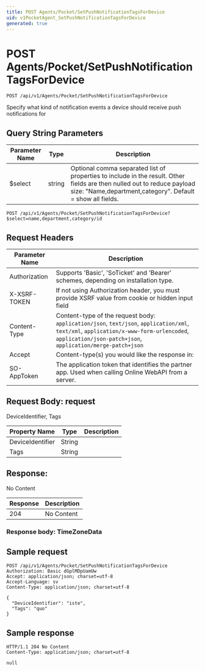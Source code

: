 ```yaml
---
title: POST Agents/Pocket/SetPushNotificationTagsForDevice
uid: v1PocketAgent_SetPushNotificationTagsForDevice
generated: true
---
```


# POST Agents/Pocket/SetPushNotificationTagsForDevice

```http
POST /api/v1/Agents/Pocket/SetPushNotificationTagsForDevice
```

Specify what kind of notification events a device should receive push notifications for







## Query String Parameters

| Parameter Name | Type |  Description |
|----------------|------|--------------|
| $select | string |  Optional comma separated list of properties to include in the result. Other fields are then nulled out to reduce payload size: "Name,department,category". Default = show all fields. |

```http
POST /api/v1/Agents/Pocket/SetPushNotificationTagsForDevice?$select=name,department,category/id
```


## Request Headers

| Parameter Name | Description |
|----------------|-------------|
| Authorization  | Supports 'Basic', 'SoTicket' and 'Bearer' schemes, depending on installation type. |
| X-XSRF-TOKEN   | If not using Authorization header, you must provide XSRF value from cookie or hidden input field |
| Content-Type | Content-type of the request body: `application/json`, `text/json`, `application/xml`, `text/xml`, `application/x-www-form-urlencoded`, `application/json-patch+json`, `application/merge-patch+json` |
| Accept         | Content-type(s) you would like the response in:  |
| SO-AppToken | The application token that identifies the partner app. Used when calling Online WebAPI from a server. |

## Request Body: request 

DeviceIdentifier, Tags 

| Property Name | Type |  Description |
|----------------|------|--------------|
| DeviceIdentifier | String |  |
| Tags | String |  |

## Response:

No Content

| Response | Description |
|----------------|-------------|
| 204 | No Content |

### Response body: TimeZoneData


## Sample request

```http!
POST /api/v1/Agents/Pocket/SetPushNotificationTagsForDevice
Authorization: Basic dGplMDpUamUw
Accept: application/json; charset=utf-8
Accept-Language: sv
Content-Type: application/json; charset=utf-8

{
  "DeviceIdentifier": "iste",
  "Tags": "quo"
}
```

## Sample response

```http_
HTTP/1.1 204 No Content
Content-Type: application/json; charset=utf-8

null
```